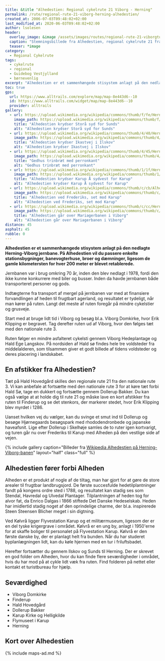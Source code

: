 ```yaml
---
title: &title "Alhedestien: Regional cykelrute 21 Viborg - Herning"
permalink: /rute/regional-rute-21-viborg-herning-alhedestien/
created_at: 2006-07-03T09:48:02+02:00
last_modified_at: 2020-06-03T09:48:02+02:00
author: lsolesen
header:
  overlay_image: &image /assets/images/routes/regional-rute-21-viborgturen.jpg
  caption: "Stemningsbillede fra Alhedestien, regional cykelrute 21 fra Viborg til Herning"
  teaser: *image
category:
  - Regional Cykelrute
tags:
  - cykelrute
  - regional
  - Guidebog Vestjylland
  - børnevenlig
excerpt: "Alhedestien er et sammenhængede stisystem anlagt på den nedlagte Herning-Viborg jernbane. Regional cykelrute 21 følger stien. På Alhedestien vil du passere enkelte stationsbygninger, banevogterhuse, broer og dæmninger, ligesom de gamle kilometersten for hver 200 meter er blevet retablerede."
toc: true
gps:
  url: https://www.alltrails.com/explore/map/map-8e443d6--10
  id: https://www.alltrails.com/widget/map/map-8e443d6--10
  provider: alltrails
gallery:
  - url: https://upload.wikimedia.org/wikipedia/commons/thumb/f/fe/HerningViborg21Stor%C3%A5.JPG/1024px-HerningViborg21Stor%C3%A5.JPG
    image_path: https://upload.wikimedia.org/wikipedia/commons/thumb/f/fe/HerningViborg21Stor%C3%A5.JPG/1024px-HerningViborg21Stor%C3%A5.JPG
    title: "Alhedestien krydser Storå syd for Sunds"
    alt: "Alhedestien krydser Storå syd for Sunds"
  - url: https://upload.wikimedia.org/wikipedia/commons/thumb/4/40/HerningViborg39Ikastvej.JPG/1024px-HerningViborg39Ikastvej.JPG
    image_path: https://upload.wikimedia.org/wikipedia/commons/thumb/4/40/HerningViborg39Ikastvej.JPG/1024px-HerningViborg39Ikastvej.JPG
    title: "Alhedestien krydser Ikastvej i Ilskov"
    alt: "Alhedestien krydser Ikastvej i Ilskov"
  - url: https://upload.wikimedia.org/wikipedia/commons/thumb/4/45/HerningViborg42GedhusTrinbr%C3%A6t.JPG/1024px-HerningViborg42GedhusTrinbr%C3%A6t.JPG
    image_path: https://upload.wikimedia.org/wikipedia/commons/thumb/4/45/HerningViborg42GedhusTrinbr%C3%A6t.JPG/1024px-HerningViborg42GedhusTrinbr%C3%A6t.JPG
    title: "Gedhus trinbræt med perronkant"
    alt: "Gedhus trinbræt med perronkant"
  - url: https://upload.wikimedia.org/wikipedia/commons/thumb/1/1f/HerningViborg46Karup%C3%85.JPG/1024px-HerningViborg46Karup%C3%85.JPG
    image_path: https://upload.wikimedia.org/wikipedia/commons/thumb/1/1f/HerningViborg46Karup%C3%85.JPG/1024px-HerningViborg46Karup%C3%85.JPG
    title: "Alhedestien krydser Karup Å sydvest for Karup"
    alt: "Alhedestien krydser Karup Å sydvest for Karup"
  - url: https://upload.wikimedia.org/wikipedia/commons/thumb/c/cb/Alhedebanen_2013-05-17_%28Frederiks%29-1.JPG/1024px-Alhedebanen_2013-05-17_%28Frederiks%29-1.JPG
    image_path: https://upload.wikimedia.org/wikipedia/commons/thumb/c/cb/Alhedebanen_2013-05-17_%28Frederiks%29-1.JPG/1024px-Alhedebanen_2013-05-17_%28Frederiks%29-1.JPG
    title: "Alhedestien ved Frederiks, set mod Karup"
    alt: "Alhedestien ved Frederiks, set mod Karup"
  - url: https://upload.wikimedia.org/wikipedia/commons/thumb/c/cc/HerningViborg83Mariagerbanen.JPG/1024px-HerningViborg83Mariagerbanen.JPG
    image_path: https://upload.wikimedia.org/wikipedia/commons/thumb/c/cc/HerningViborg83Mariagerbanen.JPG/1024px-HerningViborg83Mariagerbanen.JPG
    title: "Alhedestien går over Mariagerbanen i Viborg"
    alt: "Alhedestien går over Mariagerbanen i Viborg"
distance: 45
asphalt: 45
rubble: 0
---
```


**Alhedestien er et sammenhængede stisystem anlagt på den nedlagte Herning-Viborg jernbane. På Alhedestien vil du passere enkelte stationsbygninger, banevogterhuse, broer og dæmninger, ligesom de gamle kilometersten for hver 200 meter er blevet retablerede.**

Jernbanen var i brug omkring 70 år, inden den blev nedlagt i 1978, fordi den ikke kunne konkurrere med biler og busser. Inden da havde jernbanen både transporteret personer og gods.

Indtægterne fra transport af mergel på jernbanen var med at finansiere forvandlingen af heden til frugtbart agerland, og resultatet er tydeligt, når man kører på ruten. Langt det meste af ruten foregår på mindre cykelstier og grusveje.

Start med at bruge lidt tid i Viborg og besøg bl.a. Viborg Domkirke, hvor Erik Klipping er begravet. Tag derefter ruten ud af Viborg, hvor den følges tæt med den nationale rute 3.

Ruten følger en mindre asfalteret cykelsti gennem Viborg Hedeplantage og Hald Ege Langskov. På nordsiden af Hald sø findes hele tre voldsteder fra middelalderen, som tilsammen giver et godt billede af tidens voldsteder og deres placering i landskabet.

## En afstikker fra Alhedestien?

Tæt på Hald Hovedgård skilles den regionale rute 21 fra den nationale rute 3. Vi kan anbefale at fortsætte med den nationale rute 3 for at køre tæt forbi Hald Sø, tage en dukkert og fortsætte gennem Dollerup Bakker. Du kan også vælge at at holde dig til rute 21 og måske lave en kort afstikker fra ruten til Finderup og se det stenkors, der markerer stedet, hvor Erik Klipping blev myrdet i 1286.

Uanset hvilken vej du vælger, kan du svinge et smut ind til Dollerup og besøge Hjørnegaards besøgspark med rhododendronbede og japanske haveafsnit. Lige efter Dollerup i Skelhøje samles de to ruter igen kortvarigt, og turen går nu over Frederiks til Karup med Alheden på den vestlige side af vejen.

{% include gallery caption="Billeder fra [Wikipedia Alhedestien på Herning-Viborg-banen](https://da.wikipedia.org/wiki/Herning-Viborg-banen)" layout="half" class="full" %}

## Alhedestien fører forbi Alheden

Alheden er et produkt af nogle af de tiltag, man har gjort for at gøre de store arealer til frugtbar landbrugsjord. De første succesfulde hedetilplantninger fandt på kongens ordre sted i 1788, og resultatet kan stadig ses som Stendal, Havredal og Ulvedal Plantager. Tilplantningen af heden tog for alvor fat, da Enrico Dalgas i 1866 stiftede Det Danske Hedeselskab. Heden har imidlertid stadig noget af den oprindelige charme, der bl.a. inspirerede Steen Steensen Blicher meget i sin digtning.

Ved Kølvrå ligger Flyvestation Karup og et militærmuseum, ligesom der er en del tyske krigergrave i området. Kølvrå er en ung by, anlagt i 1950'erne for at skaffe boliger til personalet på Flyvestation Karup. Kølvrå er den første danske by, der er planlagt helt fra bunden. Når du har studeret byplanlægningen lidt, kan du køle hjernen med en tur i friluftsbadet.

Herefter fortsætter du gennem Ilskov og Sunds til Herning. Der er skrevet en god folder om Alheden, hvor du kan finde flere seværdigheder i området, hvis du har mod på at cykle lidt væk fra ruten. Find folderen på nettet eller kontakt et turistbureau for hjælp.

## Seværdighed

- Viborg Domkirke
- Finderup
- Hald Hovedgård
- Dollerup Bakker
- Karup Kirke og Helligkilde
- Flymuseet i Karup
- Herning

## Kort over Alhedestien

{% include maps-ad.md %}
